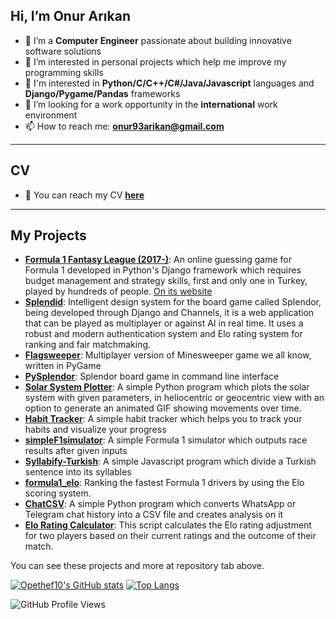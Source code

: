 ## Hi, I’m Onur Arıkan
- 🌱 I’m a **Computer Engineer** passionate about building innovative software solutions
- 💞️ I’m interested in personal projects which help me improve my programming skills
- 🔭 I'm interested in **Python/C/C++/C#/Java/Javascript** languages and **Django/Pygame/Pandas** frameworks
- 👀 I’m looking for a work opportunity in the **international** work environment
- 📫 How to reach me: **[onur93arikan@gmail.com](mailto:onur93arikan@gmail.com)**

---
## CV
- 🔗 You can reach my CV **[here](https://opethef10.github.io/resume/)**

---
## My Projects
- **[Formula 1 Fantasy League (2017-)](https://github.com/opethef10/formula1turkiye)**: An online guessing game for Formula 1 developed in Python's Django framework which requires budget management and strategy skills, first and only one in Turkey, played by hundreds of people. [On its website](https://tinyurl.com/formula1turkiye)
- **[Splendid](https://senior.ceng.metu.edu.tr/2024/SPLENDID/)**: Intelligent design system for the board game called Splendor, being developed through Django and Channels, it is a web application that can be played as multiplayer or against AI in real time. It uses a robust and modern authentication system and Elo rating system for ranking and fair matchmaking.
- **[Flagsweeper](https://github.com/opethef10/Flagsweeper)**: Multiplayer version of Minesweeper game we all know, written in PyGame
- **[PySplendor](https://github.com/opethef10/PySplendor)**: Splendor board game in command line interface
- **[Solar System Plotter](https://github.com/opethef10/SolarSystemPlotter)**: A simple Python program which plots the solar system with given parameters, in heliocentric or geocentric view with an option to generate an animated GIF showing movements over time.
- **[Habit Tracker](https://github.com/opethef10/habit_tracker)**: A simple habit tracker which helps you to track your habits and visualize your progress
- **[simpleF1simulator](https://github.com/opethef10/simpleF1simulator)**: A simple Formula 1 simulator which outputs race results after given inputs
- **[Syllabify-Turkish](https://github.com/opethef10/Syllabify-Turkish)**: A simple Javascript program which divide a Turkish sentence into its syllables
- **[formula1_elo](https://github.com/opethef10/formula1_elo)**: Ranking the fastest Formula 1 drivers by using the Elo scoring system.
- **[ChatCSV](https://github.com/opethef10/chat_csv)**: A simple Python program which converts WhatsApp or Telegram chat history into a CSV file and creates analysis on it
- **[Elo Rating Calculator](https://github.com/opethef10/elo_calculator)**: This script calculates the Elo rating adjustment for two players based on their current ratings and the outcome of their match.

You can see these projects and more at repository tab above.

[![Opethef10's GitHub stats](https://github-readme-stats.vercel.app/api?username=opethef10&show_icons=true&hide_rank=true)](https://github.com/anuraghazra/github-readme-stats)
[![Top Langs](https://github-readme-stats.vercel.app/api/top-langs/?username=opethef10&layout=donut)](https://github.com/anuraghazra/github-readme-stats)

![GitHub Profile Views](https://komarev.com/ghpvc/?username=opethef10)
<!---
opethef10/opethef10 is a ✨ special ✨ repository because its `README.md` (this file) appears on your GitHub profile.
You can click the Preview link to take a look at your changes.
--->
